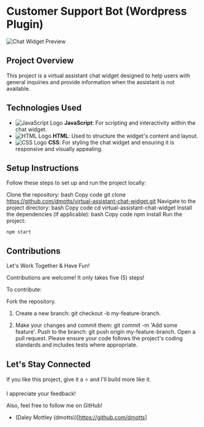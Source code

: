 # Customer Support Bot (Wordpress Plugin)

![Chat Widget Preview](https://res.cloudinary.com/dzpafdvkm/image/upload/v1725829845/Portfolio/virtual-assistant-chat-widget.png)

## Project Overview
This project is a virtual assistant chat widget designed to help users with general inquiries and provide information when the assistant is not available.

## Technologies Used
- ![JavaScript Logo](https://res.cloudinary.com/dzpafdvkm/image/upload/v1718575080/Portfolio/logos/javascript-logo.png) **JavaScript**: For scripting and interactivity within the chat widget.
- ![HTML Logo](https://res.cloudinary.com/dzpafdvkm/image/upload/v1718565505/Portfolio/logos/html-logo.png) **HTML**: Used to structure the widget's content and layout.
- ![CSS Logo](https://res.cloudinary.com/dzpafdvkm/image/upload/v1725831215/Portfolio/logos/css-logo.svg) **CSS**: For styling the chat widget and ensuring it is responsive and visually appealing.

## Setup Instructions
Follow these steps to set up and run the project locally:

Clone the repository:
bash
Copy code
git clone https://github.com/dmotts/virtual-assistant-chat-widget.git
Navigate to the project directory:
bash
Copy code
cd virtual-assistant-chat-widget
Install the dependencies (if applicable):
bash
Copy code
npm install
Run the project:
```
npm start
```

## Contributions
Let's Work Together & Have Fun!

Contributions are welcome! It only takes five (5) steps!

To contribute:

Fork the repository.
1) Create a new branch: git checkout -b my-feature-branch.

2) Make your changes and commit them: git commit -m 'Add some feature'.
Push to the branch: git push origin my-feature-branch.
Open a pull request.
Please ensure your code follows the project's coding standards and includes tests where appropriate.

## Let's Stay Connected
If you like this project, give it a ⭐ and I'll build more like it.

I appreciate your feedback!

Also, feel free to follow me on GitHub!

- (Daley Mottley (dmotts))[https://github.com/dmotts]
